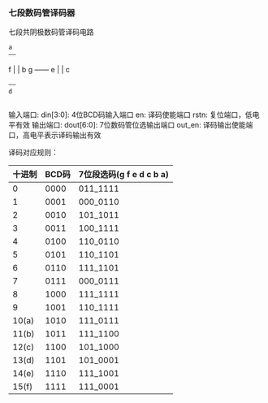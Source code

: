 ### 七段数码管译码器

七段共阴极数码管译码电路

    a
    ——
f |    | b
    g 
    ——
e |    | c

    ——
    d

![]()

输入端口:
    din[3:0]: 4位BCD码输入端口
    en: 译码使能端口
    rstn: 复位端口，低电平有效
输出端口:
    dout[6:0]: 7位数码管位选输出端口
    out_en: 译码输出使能端口，高电平表示译码输出有效

译码对应规则：

| 十进制 | BCD码 | 7位段选码(g f e d c b a) |
| ----- | ----- | ------- |
| 0 | 0000 | 011_1111 |
| 1 | 0001 | 000_0110 |
| 2 | 0010 | 101_1011 |
| 3 | 0011 | 100_1111 |
| 4 | 0100 | 110_0110 |
| 5 | 0101 | 110_1101 |
| 6 | 0110 | 111_1101 |
| 7 | 0111 | 000_0111 |
| 8 | 1000 | 111_1111 |
| 9 | 1001 | 110_1111 |
| 10(a) | 1010 | 111_0111 |
| 11(b) | 1011 | 111_1100 |
| 12(c) | 1100 | 101_1000 |
| 13(d) | 1101 | 101_0001 |
| 14(e) | 1110 | 111_1001 |
| 15(f) | 1111 | 111_0001 |

